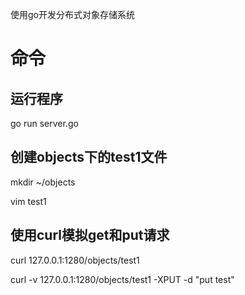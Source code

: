 使用go开发分布式对象存储系统
# 命令
## 运行程序
go run server.go
## 创建objects下的test1文件
mkdir ~/objects

vim test1
## 使用curl模拟get和put请求
curl 127.0.0.1:1280/objects/test1

curl -v 127.0.0.1:1280/objects/test1 -XPUT -d "put test"
